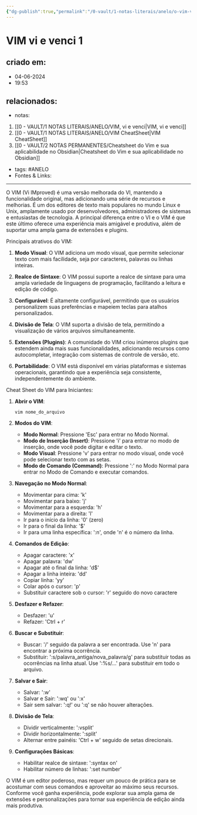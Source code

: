 ```yaml
---
{"dg-publish":true,"permalink":"/0-vault/1-notas-literais/anelo/o-vim-vi-i-mproved-e-uma-versao-melhorada-do-vi/","tags":["ANELO"],"dgHomeLink":true,"dgShowLocalGraph":true,"dgShowFileTree":true,"dgEnableSearch":true,"noteIcon":""}
---
```


# VIM vi e venci 1

## criado em: 
- 04-06-2024
- 19:53
## relacionados:
- notas:
1. [[0 - VAULT/1 NOTAS LITERAIS/ANELO/VIM, vi e venci\|VIM, vi e venci]]
2. [[0 - VAULT/1 NOTAS LITERAIS/ANELO/VIM CheatSheet\|VIM CheatSheet]]
3. [[0 - VAULT/2 NOTAS PERMANENTES/Cheatsheet do Vim e sua aplicabilidade no Obsidian\|Cheatsheet do Vim e sua aplicabilidade no Obsidian]]
- tags: #ANELO 
- Fontes & Links: 
---
O VIM (Vi IMproved) é uma versão melhorada do VI, mantendo a funcionalidade original, mas adicionando uma série de recursos e melhorias. É um dos editores de texto mais populares no mundo Linux e Unix, amplamente usado por desenvolvedores, administradores de sistemas e entusiastas de tecnologia. A principal diferença entre o VI e o VIM é que este último oferece uma experiência mais amigável e produtiva, além de suportar uma ampla gama de extensões e plugins.

Principais atrativos do VIM:

1. **Modo Visual**: O VIM adiciona um modo visual, que permite selecionar texto com mais facilidade, seja por caracteres, palavras ou linhas inteiras.

2. **Realce de Sintaxe**: O VIM possui suporte a realce de sintaxe para uma ampla variedade de linguagens de programação, facilitando a leitura e edição de código.

3. **Configurável**: É altamente configurável, permitindo que os usuários personalizem suas preferências e mapeiem teclas para atalhos personalizados.

4. **Divisão de Tela**: O VIM suporta a divisão de tela, permitindo a visualização de vários arquivos simultaneamente.

5. **Extensões (Plugins)**: A comunidade do VIM criou inúmeros plugins que estendem ainda mais suas funcionalidades, adicionando recursos como autocompletar, integração com sistemas de controle de versão, etc.

6. **Portabilidade**: O VIM está disponível em várias plataformas e sistemas operacionais, garantindo que a experiência seja consistente, independentemente do ambiente.

Cheat Sheet do VIM para Iniciantes:

1. **Abrir o VIM**:
   ```
   vim nome_do_arquivo
   ```

2. **Modos do VIM**:
   - **Modo Normal**: Pressione 'Esc' para entrar no Modo Normal.
   - **Modo de Inserção (Insert)**: Pressione 'i' para entrar no modo de inserção, onde você pode digitar e editar o texto.
   - **Modo Visual**: Pressione 'v' para entrar no modo visual, onde você pode selecionar texto com as setas.
   - **Modo de Comando (Command)**: Pressione ':' no Modo Normal para entrar no Modo de Comando e executar comandos.

3. **Navegação no Modo Normal**:
   - Movimentar para cima: 'k'
   - Movimentar para baixo: 'j'
   - Movimentar para a esquerda: 'h'
   - Movimentar para a direita: 'l'
   - Ir para o início da linha: '0' (zero)
   - Ir para o final da linha: '$'
   - Ir para uma linha específica: ':n', onde 'n' é o número da linha.

4. **Comandos de Edição**:
   - Apagar caractere: 'x'
   - Apagar palavra: 'dw'
   - Apagar até o final da linha: 'd$'
   - Apagar a linha inteira: 'dd'
   - Copiar linha: 'yy'
   - Colar após o cursor: 'p'
   - Substituir caractere sob o cursor: 'r' seguido do novo caractere

5. **Desfazer e Refazer**:
   - Desfazer: 'u'
   - Refazer: 'Ctrl + r'

6. **Buscar e Substituir**:
   - Buscar: '/' seguido da palavra a ser encontrada. Use 'n' para encontrar a próxima ocorrência.
   - Substituir: ':s/palavra_antiga/nova_palavra/g' para substituir todas as ocorrências na linha atual. Use ':%s/...' para substituir em todo o arquivo.

7. **Salvar e Sair**:
   - Salvar: ':w'
   - Salvar e Sair: ':wq' ou ':x'
   - Sair sem salvar: ':q!' ou ':q' se não houver alterações.

8. **Divisão de Tela**:
   - Dividir verticalmente: ':vsplit'
   - Dividir horizontalmente: ':split'
   - Alternar entre painéis: 'Ctrl + w' seguido de setas direcionais.

9. **Configurações Básicas**:
   - Habilitar realce de sintaxe: ':syntax on'
   - Habilitar número de linhas: ':set number'

O VIM é um editor poderoso, mas requer um pouco de prática para se acostumar com seus comandos e aproveitar ao máximo seus recursos. Conforme você ganha experiência, pode explorar sua ampla gama de extensões e personalizações para tornar sua experiência de edição ainda mais produtiva.